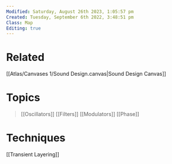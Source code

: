 ```yaml
---
Modified: Saturday, August 26th 2023, 1:05:57 pm
Created: Tuesday, September 6th 2022, 3:48:51 pm
Class: Map
Editing: true
---
```


# Related

[[Atlas/Canvases 1/Sound Design.canvas|Sound Design Canvas]]

# Topics

> [[Oscillators]]
> [[Filters]]
> [[Modulators]]
> [[Phase]]

# Techniques

[[Transient Layering]]

